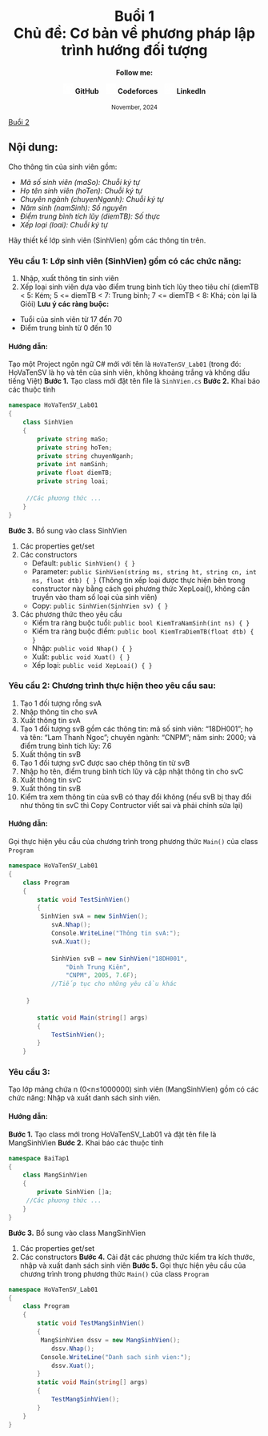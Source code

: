 <div align="center">
	<h1>Buổi 1<br>Chủ đề: Cơ bản về phương pháp lập trình hướng đối tượng</h1>
</div>

<div align="center">
  <p><strong>Follow me:</strong></p>
</div>

<div align="center">
  <p>
    <img src="https://github.com/k1enn/software-engineer-notes/blob/main/subjects/web-programming/Buoi1/Bai01/images/github.png" alt="GitHub Logo" width="20" height="20" />
    <strong><a style="text-decoration:none;" href="https://github.com/k1enn" target="_blank">GitHub</a></strong>
    <img style="padding-left: 10px; " src="https://github.com/k1enn/software-engineer-notes/blob/main/subjects/web-programming/Buoi1/Bai01/images/codeforces.png" alt="Codeforces Logo" width="20" height="20" />
    <strong><a style="text-decoration:none;" href="https://codeforces.com/profile/dinhtrungkien" target="_blank">Codeforces</a></strong>
    <img style="padding-left: 10px;" src="https://github.com/k1enn/software-engineer-notes/blob/main/subjects/web-programming/Buoi1/Bai01/images/linkedin.png" alt="LinkedIn Logo" width="20" height="20" />
    <strong><a style="text-decoration:none;" href="https://www.linkedin.com/in/k1enn/" target="_blank">LinkedIn</a></strong>
  </p>
      <small> November, 2024</small>
</div>


[Buổi 2](https://github.com/k1enn/software-engineer-notes/blob/main/subjects/DSA-practice/Buoi2/buoi2.md)
## Nội dung:
Cho thông tin của sinh viên gồm:

- *Mã số sinh viên (maSo): Chuỗi ký tự*
- *Họ tên sinh viên (hoTen): Chuỗi ký tự*
- *Chuyên ngành (chuyenNganh): Chuỗi ký tự*
- *Năm sinh (namSinh): Số nguyên*
- *Điểm trung bình tích lũy (diemTB): Số thực*
- *Xếp loại (loai): Chuỗi ký tự*

Hãy thiết kế lớp sinh viên (SinhVien) gồm các thông tin trên.

### Yêu cầu 1: Lớp sinh viên (SinhVien) gồm có các chức năng:
1.	Nhập, xuất thông tin sinh viên
2.	Xếp loại sinh viên dựa vào điểm trung bình tích lũy theo tiêu chí (diemTB < 5: Kém; 5 <= diemTB < 7: Trung bình; 7 <= diemTB < 8: Khá; còn lại là Giỏi) 
 **Lưu ý các ràng buộc:**
-	Tuổi của sinh viên từ 17 đến 70
-	Điểm trung bình từ 0 đến 10	
#### Hướng dẫn:
Tạo một Project ngôn ngữ C# mới với tên là `HoVaTenSV_Lab01` (trong đó: HoVaTenSV là họ và tên của sinh viên, không khoảng trắng và không dấu tiếng Việt) 
**Bước 1.** Tạo class mới đặt tên file là `SinhVien.cs`
**Bước 2.** Khai báo các thuộc tính
```cs
namespace HoVaTenSV_Lab01
{
    class SinhVien
    {
        private string maSo;
        private string hoTen;
        private string chuyenNganh;
        private int namSinh;
        private float diemTB;
        private string loai;

	 //Các phương thức ...
    }
}
```
**Bước 3.** Bổ sung vào class SinhVien
1.	Các properties get/set
2.	Các constructors
    - Default: `public SinhVien() { }`
    - Parameter: 
    `public SinhVien(string ms, string ht, string cn, int ns, float dtb) { }`
    (Thông tin xếp loại được thực hiện bên trong constructor này bằng cách gọi phương thức XepLoai(), không cần truyền vào tham số loại của sinh viên)
    - Copy: `public SinhVien(SinhVien sv) { }`
3.	Các phương thức theo yêu cầu
    -	Kiểm tra ràng buộc tuổi: `public bool KiemTraNamSinh(int ns) { }`
    -	Kiểm tra ràng buộc điểm: `public bool KiemTraDiemTB(float dtb) { }`
    -	Nhập: `public void Nhap() { }`
    -	Xuất: `public void Xuat() { }`
    -	Xếp loại: `public void XepLoai() { }`
### Yêu cầu 2: Chương trình thực hiện theo yêu cầu sau:
1.	Tạo 1 đối tượng rỗng svA
2.	Nhập thông tin cho svA
3.	Xuất thông tin svA
4.	Tạo 1 đối tượng svB gồm các thông tin: mã số sinh viên: “18DH001”; họ và tên: “Lam Thanh Ngoc”; chuyên ngành: “CNPM”; năm sinh: 2000; và điểm trung bình tích lũy: 7.6
5.	Xuất thông tin svB
6.	Tạo 1 đối tượng svC được sao chép thông tin từ svB
7.	Nhập họ tên, điểm trung bình tích lũy và cập nhật thông tin cho svC
8.	Xuất thông tin svC
9.	Xuất thông tin svB
10.	Kiểm tra xem thông tin của svB có thay đổi không (nếu svB bị thay đổi như thông tin svC thì Copy Contructor viết sai và phải chỉnh sửa lại)
#### Hướng dẫn:
Gọi thực hiện yêu cầu của chương trình trong phương thức `Main()` của class `Program`
```cs
namespace HoVaTenSV_Lab01
{
    class Program
    {
        static void TestSinhVien()
        {
	     SinhVien svA = new SinhVien();
            svA.Nhap();
            Console.WriteLine("Thông tin svA:");
            svA.Xuat();
            
            SinhVien svB = new SinhVien("18DH001", 
				"Đinh Trung Kiên", 
				"CNPM", 2005, 7.6F);
            //Tiếp tục cho những yêu cầu khác

	 } 
        
        static void Main(string[] args)
        {
            TestSinhVien();
        }
    }
```
### Yêu cầu 3: 
Tạo lớp mảng chứa n (0<n≤1000000) sinh viên (MangSinhVien) gồm có các chức năng: Nhập và xuất danh sách sinh viên.
#### Hướng dẫn:
**Bước 1.** Tạo class mới trong HoVaTenSV_Lab01 và đặt tên file là MangSinhVien
**Bước 2.** Khai báo các thuộc tính
```cs
namespace BaiTap1
{
    class MangSinhVien
    {
        private SinhVien []a;
	 //Các phương thức ...
    }
}
```
**Bước 3.** Bổ sung vào class MangSinhVien
1.	Các properties get/set
2.	Các constructors
**Bước 4.** Cài đặt các phương thức kiểm tra kích thước, nhập và xuất danh sách sinh viên
**Bước 5.** Gọi thực hiện yêu cầu của chương trình trong phương thức `Main()` của class `Program`
```cs
namespace HoVaTenSV_Lab01
{
    class Program
    {
        static void TestMangSinhVien()
        {
	     MangSinhVien dssv = new MangSinhVien();
            dssv.Nhap();
	     Console.WriteLine("Danh sach sinh vien:");
            dssv.Xuat();
	    } 
        static void Main(string[] args)
        {
            TestMangSinhVien();
        }
    }
}
```

